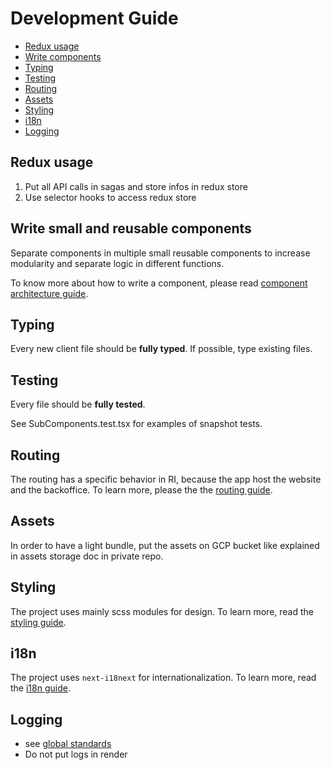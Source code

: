 # Development Guide

- [Redux usage](#redux-usage)
- [Write components](#write-small-and-reusable-components)
- [Typing](#typing)
- [Testing](#testing)
- [Routing](#routing)
- [Assets](#assets)
- [Styling](#styling)
- [i18n](#i18n)
- [Logging](#logging)

## Redux usage

1. Put all API calls in sagas and store infos in redux store
2. Use selector hooks to access redux store

## Write small and reusable components

Separate components in multiple small reusable components to increase modularity and separate logic in different functions.

To know more about how to write a component, please read [component architecture guide](./component-architecture.md).

## Typing

Every new client file should be **fully typed**. If possible, type existing files.

## Testing

Every file should be **fully tested**.

See SubComponents.test.tsx for examples of snapshot tests.

## Routing

The routing has a specific behavior in RI, because the app host the website and the backoffice. 
To learn more, please the the [routing guide](./routing.md).

## Assets

In order to have a light bundle, put the assets on GCP bucket like explained in assets storage doc in private repo.

## Styling

The project uses mainly scss modules for design. To learn more, read the [styling guide](./styling.md).

## i18n

The project uses `next-i18next` for internationalization. To learn more, read the [i18n guide](./i18n.md).

## Logging

- see [global standards](../general.md)
- Do not put logs in render
